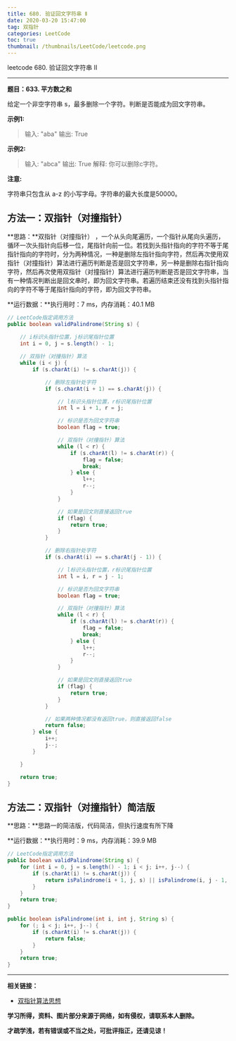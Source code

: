 ```yaml
---
title: 680. 验证回文字符串 Ⅱ
date: 2020-03-20 15:47:00
tag: 双指针
categories: LeetCode
toc: true
thumbnail: /thumbnails/LeetCode/leetcode.png
---
```


leetcode 680. 验证回文字符串 Ⅱ

<!--more-->

---

**题目：633. 平方数之和**

给定一个非空字符串 s，最多删除一个字符。判断是否能成为回文字符串。

**示例1:**

> 输入: "aba"
> 输出: True

**示例2:**

> 输入: "abca"
> 输出: True
> 解释: 你可以删除c字符。

**注意:**

字符串只包含从 a-z 的小写字母。字符串的最大长度是50000。

## 方法一：双指针（对撞指针）

**思路：**双指针（对撞指针） ，一个从头向尾遍历，一个指针从尾向头遍历，循环一次头指针向后移一位，尾指针向前一位。若找到头指针指向的字符不等于尾指针指向的字符时，分为两种情况，一种是删除左指针指向字符，然后再次使用双指针（对撞指针）算法进行遍历判断是否是回文字符串，另一种是删除右指针指向字符，然后再次使用双指针（对撞指针）算法进行遍历判断是否是回文字符串，当有一种情况判断出是回文串时，即为回文字符串。若遍历结束还没有找到头指针指向的字符不等于尾指针指向的字符，即为回文字符串。

**运行数据：**执行用时：7 ms，内存消耗：40.1 MB

```java
// LeetCode指定调用方法
public boolean validPalindrome(String s) {
	
    // i标识头指针位置，j标识尾指针位置
    int i = 0, j = s.length() - 1;

    // 双指针（对撞指针）算法
    while (i < j) {
        if (s.charAt(i) != s.charAt(j)) {

            // 删除左指针处字符
            if (s.charAt(i + 1) == s.charAt(j)) {

                // l标识头指针位置，r标识尾指针位置
                int l = i + 1, r = j;

                // 标识是否为回文字符串
                boolean flag = true;

                // 双指针（对撞指针）算法
                while (l < r) {
                    if (s.charAt(l) != s.charAt(r)) {
                        flag = false;
                        break;
                    } else {
                        l++;
                        r--;
                    }
                }

                // 如果是回文则直接返回true
                if (flag) {
                    return true;
                }
            }

            // 删除右指针处字符
            if (s.charAt(i) == s.charAt(j - 1)) {

                // l标识头指针位置，r标识尾指针位置
                int l = i, r = j - 1;

                // 标识是否为回文字符串
                boolean flag = true;

                // 双指针（对撞指针）算法
                while (l < r) {
                    if (s.charAt(l) != s.charAt(r)) {
                        flag = false;
                        break;
                    } else {
                        l++;
                        r--;
                    }
                }

                // 如果是回文则直接返回true
                if (flag) {
                    return true;
                }
            }

            // 如果两种情况都没有返回true，则直接返回false
            return false;
        } else {
            i++;
            j--;
        }

    }

    return true;
}
```

## 方法二：双指针（对撞指针）简洁版

**思路：**思路一的简洁版，代码简洁，但执行速度有所下降

**运行数据：**执行用时：9 ms，内存消耗：39.9 MB

```java
// LeetCode指定调用方法
public boolean validPalindrome(String s) {
    for (int i = 0, j = s.length() - 1; i < j; i++, j--) {
        if (s.charAt(i) != s.charAt(j)) {
            return isPalindrome(i + 1, j, s) || isPalindrome(i, j - 1, s);
        }
    }
    return true;
}

public boolean isPalindrome(int i, int j, String s) {
    for (; i < j; i++, j--) {
        if (s.charAt(i) != s.charAt(j)) {
            return false;
        }
    }
    return true;
}
```

---

**相关链接：**

- [双指针算法思想](https://crazy-sky.github.io/2020/03/14/双指针/)

**学习所得，资料、图片部分来源于网络，如有侵权，请联系本人删除。**

**才疏学浅，若有错误或不当之处，可批评指正，还请见谅！**